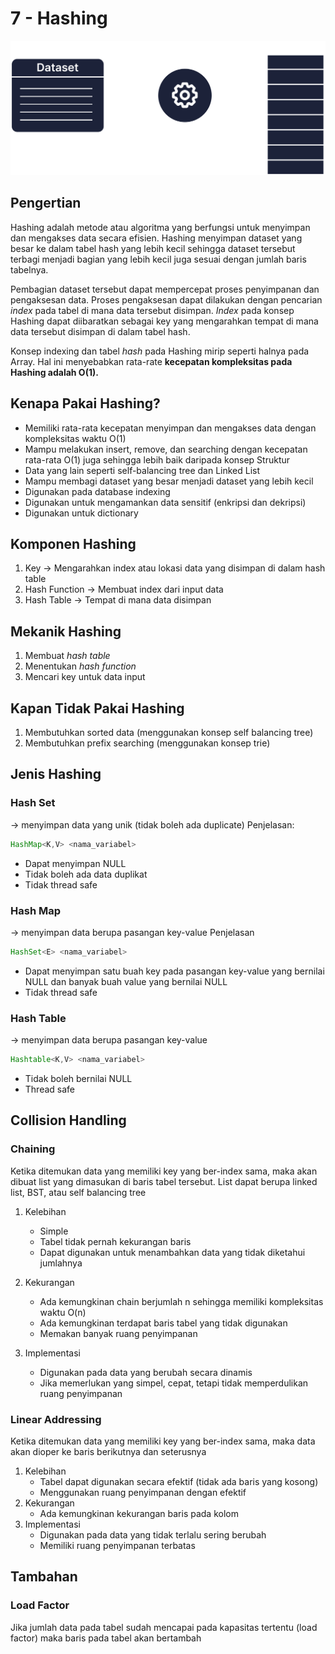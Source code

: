 # 7 - Hashing
![Hashing Illustration](Hashing_Ilustration.png)
## Pengertian
Hashing adalah metode atau algoritma yang berfungsi untuk menyimpan dan mengakses data secara efisien. Hashing menyimpan dataset yang besar ke dalam tabel hash yang lebih kecil sehingga dataset tersebut terbagi menjadi bagian yang lebih kecil juga sesuai dengan jumlah baris tabelnya. 

Pembagian dataset tersebut dapat mempercepat proses penyimpanan dan pengaksesan data. Proses pengaksesan dapat dilakukan dengan pencarian *index* pada tabel di mana data tersebut disimpan. *Index* pada konsep Hashing dapat diibaratkan sebagai key yang mengarahkan tempat di mana data tersebut disimpan di dalam tabel hash.

Konsep indexing dan tabel *hash* pada Hashing mirip seperti halnya pada Array. Hal ini menyebabkan rata-rate **kecepatan kompleksitas pada Hashing adalah O(1).**

## Kenapa Pakai Hashing?
- Memiliki rata-rata kecepatan menyimpan dan mengakses data dengan kompleksitas waktu O(1)
- Mampu melakukan insert, remove, dan searching dengan kecepatan rata-rata O(1) juga sehingga lebih baik daripada konsep Struktur
- Data yang lain seperti self-balancing tree dan Linked List
- Mampu membagi dataset yang besar menjadi dataset yang lebih kecil
- Digunakan pada database indexing 
- Digunakan untuk mengamankan data sensitif (enkripsi dan dekripsi)
- Digunakan untuk dictionary

## Komponen Hashing
1. Key -> Mengarahkan index atau lokasi data yang disimpan di dalam hash table 
2. Hash Function → Membuat index dari input data 
3. Hash Table → Tempat di mana data disimpan

## Mekanik Hashing
1. Membuat *hash table* 
2. Menentukan *hash function* 
3. Mencari key untuk data input

## Kapan Tidak Pakai Hashing
1. Membutuhkan sorted data (menggunakan konsep self balancing tree)
2. Membutuhkan prefix searching (menggunakan konsep trie)
   
## Jenis Hashing
### Hash Set 
→ menyimpan data yang unik (tidak boleh ada duplicate)
Penjelasan:
```java
HashMap<K,V> <nama_variabel>
```
   - Dapat menyimpan NULL
   - Tidak boleh ada data duplikat 
   - Tidak thread safe
### Hash Map 
→ menyimpan data berupa pasangan key-value 
Penjelasan
```java
HashSet<E> <nama_variabel>
```
   - Dapat menyimpan satu buah key pada pasangan key-value yang bernilai NULL dan banyak buah value yang bernilai NULL
   - Tidak thread safe
### Hash Table 
→ menyimpan data berupa pasangan key-value
```java
Hashtable<K,V> <nama_variabel>
```
   - Tidak boleh bernilai NULL
   - Thread safe

## Collision Handling
### Chaining
Ketika ditemukan data yang memiliki key yang ber-index sama, maka akan dibuat list yang dimasukan di baris tabel tersebut. List dapat berupa linked list, BST, atau self balancing tree

   1. Kelebihan
      - Simple
      - Tabel tidak pernah kekurangan baris
      - Dapat digunakan untuk menambahkan data yang tidak diketahui jumlahnya

   2. Kekurangan
      - Ada kemungkinan chain berjumlah n sehingga memiliki kompleksitas waktu O(n)
      - Ada kemungkinan terdapat baris tabel yang tidak digunakan
      - Memakan banyak ruang penyimpanan

   3. Implementasi
      - Digunakan pada data yang berubah secara dinamis
      - Jika memerlukan yang simpel, cepat, tetapi tidak memperdulikan ruang penyimpanan

### Linear Addressing
Ketika ditemukan data yang memiliki key yang ber-index sama, maka data akan dioper ke baris berikutnya dan seterusnya
   1. Kelebihan
      - Tabel dapat digunakan secara efektif (tidak ada baris yang kosong)
      - Menggunakan ruang penyimpanan dengan efektif
   2. Kekurangan
      - Ada kemungkinan kekurangan baris pada kolom
   3. Implementasi
      - Digunakan pada data yang tidak terlalu sering berubah
      - Memiliki ruang penyimpanan terbatas

## Tambahan
### Load Factor
Jika jumlah data pada tabel sudah mencapai pada kapasitas tertentu (load factor) maka baris pada tabel akan bertambah